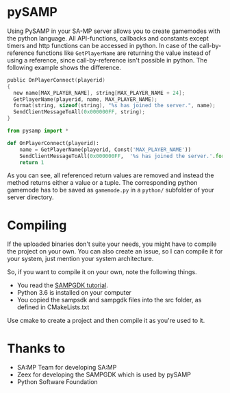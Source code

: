 # pySAMP
Using PySAMP in your SA-MP server allows you to create gamemodes with the python language. All API-functions, callbacks and constants except timers and http functions can be accessed in python. 
In case of the call-by-reference functions like ```GetPlayerName``` are returning the value instead of using a reference, since call-by-reference isn't possible in python.
The following example shows the difference.

```C
public OnPlayerConnect(playerid)
{
  new name[MAX_PLAYER_NAME], string[MAX_PLAYER_NAME + 24];
  GetPlayerName(playerid, name, MAX_PLAYER_NAME);
  format(string, sizeof(string), "%s has joined the server.", name);
  SendClientMessageToAll(0x000000FF, string);
}
```

```python
from pysamp import *

def OnPlayerConnect(playerid):
    name = GetPlayerName(playerid, Const('MAX_PLAYER_NAME'))
    SendClientMessageToAll(0x000000FF,  '%s has joined the server.'.format(name))
    return 1
```

As you can see, all referenced return values are removed and instead the method returns either a value or a tuple.
The corresponding python gamemode has to be saved as `gamemode.py` in a `python/` subfolder of your server directory.

# Compiling
If the uploaded binaries don't suite your needs, you might have to compile the project on your own. 
You can also create an issue, so I can compile it for your system, just mention your system architecture.

So, if you want to compile it on your own, note the following things.
- You read the [SAMPGDK tutorial](https://github.com/Zeex/sampgdk/wiki/Setting-up-GDK-with-CMake).
- Python 3.6 is installed on your computer
- You copied the sampsdk and sampgdk files into the src folder, as defined in CMakeLists.txt

Use cmake to create a project and then compile it as you're used to it.

# Thanks to
- SA:MP Team for developing SA:MP
- Zeex for developing the SAMPGDK which is used by pySAMP
- Python Software Foundation

